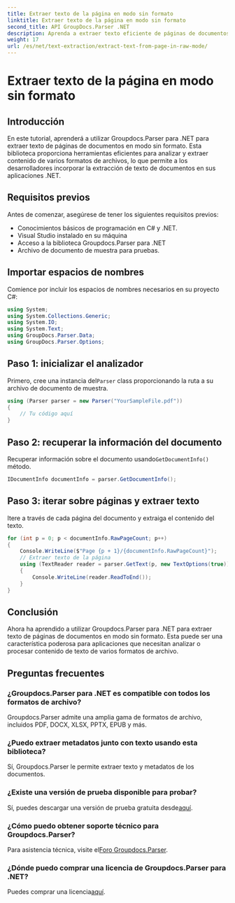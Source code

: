 ```yaml
---
title: Extraer texto de la página en modo sin formato
linktitle: Extraer texto de la página en modo sin formato
second_title: API GroupDocs.Parser .NET
description: Aprenda a extraer texto eficiente de páginas de documentos utilizando Groupdocs.Parser para .NET en este completo tutorial.
weight: 17
url: /es/net/text-extraction/extract-text-from-page-in-raw-mode/
---
```


# Extraer texto de la página en modo sin formato

## Introducción
En este tutorial, aprenderá a utilizar Groupdocs.Parser para .NET para extraer texto de páginas de documentos en modo sin formato. Esta biblioteca proporciona herramientas eficientes para analizar y extraer contenido de varios formatos de archivos, lo que permite a los desarrolladores incorporar la extracción de texto de documentos en sus aplicaciones .NET.
## Requisitos previos
Antes de comenzar, asegúrese de tener los siguientes requisitos previos:
- Conocimientos básicos de programación en C# y .NET.
- Visual Studio instalado en su máquina
- Acceso a la biblioteca Groupdocs.Parser para .NET
- Archivo de documento de muestra para pruebas.

## Importar espacios de nombres
Comience por incluir los espacios de nombres necesarios en su proyecto C#:
```csharp
using System;
using System.Collections.Generic;
using System.IO;
using System.Text;
using GroupDocs.Parser.Data;
using GroupDocs.Parser.Options;
```
## Paso 1: inicializar el analizador
 Primero, cree una instancia del`Parser` class proporcionando la ruta a su archivo de documento de muestra.
```csharp
using (Parser parser = new Parser("YourSampleFile.pdf"))
{
    // Tu código aquí
}
```
## Paso 2: recuperar la información del documento
 Recuperar información sobre el documento usando`GetDocumentInfo()` método.
```csharp
IDocumentInfo documentInfo = parser.GetDocumentInfo();
```
## Paso 3: iterar sobre páginas y extraer texto
Itere a través de cada página del documento y extraiga el contenido del texto.
```csharp
for (int p = 0; p < documentInfo.RawPageCount; p++)
{
    Console.WriteLine($"Page {p + 1}/{documentInfo.RawPageCount}");
    // Extraer texto de la página
    using (TextReader reader = parser.GetText(p, new TextOptions(true)))
    {
        Console.WriteLine(reader.ReadToEnd());
    }
}
```

## Conclusión
Ahora ha aprendido a utilizar Groupdocs.Parser para .NET para extraer texto de páginas de documentos en modo sin formato. Esta puede ser una característica poderosa para aplicaciones que necesitan analizar o procesar contenido de texto de varios formatos de archivo.

## Preguntas frecuentes
### ¿Groupdocs.Parser para .NET es compatible con todos los formatos de archivo?
Groupdocs.Parser admite una amplia gama de formatos de archivo, incluidos PDF, DOCX, XLSX, PPTX, EPUB y más.
### ¿Puedo extraer metadatos junto con texto usando esta biblioteca?
Sí, Groupdocs.Parser le permite extraer texto y metadatos de los documentos.
### ¿Existe una versión de prueba disponible para probar?
 Sí, puedes descargar una versión de prueba gratuita desde[aquí](https://releases.groupdocs.com/).
### ¿Cómo puedo obtener soporte técnico para Groupdocs.Parser?
 Para asistencia técnica, visite el[Foro Groupdocs.Parser](https://forum.groupdocs.com/c/parser/17).
### ¿Dónde puedo comprar una licencia de Groupdocs.Parser para .NET?
 Puedes comprar una licencia[aquí](https://purchase.groupdocs.com/buy).